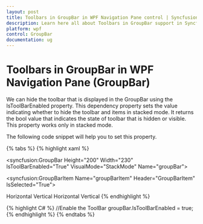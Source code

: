 ```yaml
---
layout: post
title: Toolbars in GroupBar in WPF Navigation Pane control | Syncfusion
description: Learn here all about Toolbars in GroupBar support in Syncfusion WPF Navigation Pane (GroupBar) control and more.
platform: wpf
control: GroupBar
documentation: ug
---
```


# Toolbars in GroupBar in WPF Navigation Pane (GroupBar)

We can hide the toolbar that is displayed in the GroupBar using the IsToolBarEnabled property. This dependency property sets the value indicating whether to hide the toolbar and items in stacked mode. It returns the bool value that indicates the state of toolbar that is hidden or visible. This property works only in stacked mode. 

The following code snippet will help you to set this property.


{% tabs %}
{% highlight xaml %}
<!-- Adding GroupBar -->
<syncfusion:GroupBar Height="200" Width="230" IsToolBarEnabled="True" VisualMode="StackMode" Name="groupBar">
<!-- Adding GroupBarItem -->
<syncfusion:GroupBarItem Name="groupBarItem" Header="GroupBarItem" IsSelected="True">
  <!-- Adding content for GroupBar item using panel --> 
  <StackPanel Orientation="Vertical"> 
  <TextBlock Text="GroupBar Orientation" Margin="4,4,2,2"/>   
  <RadioButton IsChecked="True" Margin="4,2,2,2">Horizontal</RadioButton>
  <RadioButton Margin="4,2,2,2">Vertical</RadioButton> 
  <TextBlock Text="GroupView Orientation" Margin="4,4,2,2"/>   
  <RadioButton Margin="4,2,2,2">Horizontal</RadioButton>    
  <RadioButton IsChecked="True" Margin="4,2,2,2">Vertical</RadioButton> 
  </StackPanel></syncfusion:GroupBarItem>
  <!-- Adding GroupBarItem -->
  <syncfusion:GroupBarItem Name="groupBarItem1" HeaderImageSource="Label.gif" Header="General"> 
  <!-- Adding content for GroupBar item using GroupView -->
  <syncfusion:GroupView Name="groupView" IsListViewMode="True">  
  <syncfusion:GroupViewItem Text="List View"/>  
  <syncfusion:GroupViewItem Text="Show ContextMenu"/>  
  <syncfusion:GroupViewItem Text="Show ToolTip"/>  
  </syncfusion:GroupView>
  </syncfusion:GroupBarItem>
  </syncfusion:GroupBar>{% endhighlight %}

{% highlight C# %}
//Enable the ToolBar
groupBar.IsToolBarEnabled = true;
{% endhighlight %}
{% endtabs %}


